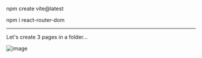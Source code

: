 npm create vite@latest

npm i react-router-dom

----------------------------------------------

Let's create 3 pages in a folder...

![image](https://github.com/user-attachments/assets/2a318185-8767-4982-86da-4332832548fb)
